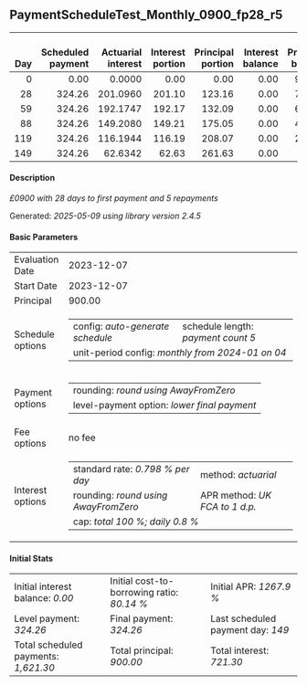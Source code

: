 <h2>PaymentScheduleTest_Monthly_0900_fp28_r5</h2>
<table>
    <thead style="vertical-align: bottom;">
        <th style="text-align: right;">Day</th>
        <th style="text-align: right;">Scheduled payment</th>
        <th style="text-align: right;">Actuarial interest</th>
        <th style="text-align: right;">Interest portion</th>
        <th style="text-align: right;">Principal portion</th>
        <th style="text-align: right;">Interest balance</th>
        <th style="text-align: right;">Principal balance</th>
        <th style="text-align: right;">Total actuarial interest</th>
        <th style="text-align: right;">Total interest</th>
        <th style="text-align: right;">Total principal</th>
    </thead>
    <tr style="text-align: right;">
        <td class="ci00">0</td>
        <td class="ci01" style="white-space: nowrap;">0.00</td>
        <td class="ci02">0.0000</td>
        <td class="ci03">0.00</td>
        <td class="ci04">0.00</td>
        <td class="ci05">0.00</td>
        <td class="ci06">900.00</td>
        <td class="ci07">0.0000</td>
        <td class="ci08">0.00</td>
        <td class="ci09">0.00</td>
    </tr>
    <tr style="text-align: right;">
        <td class="ci00">28</td>
        <td class="ci01" style="white-space: nowrap;">324.26</td>
        <td class="ci02">201.0960</td>
        <td class="ci03">201.10</td>
        <td class="ci04">123.16</td>
        <td class="ci05">0.00</td>
        <td class="ci06">776.84</td>
        <td class="ci07">201.0960</td>
        <td class="ci08">201.10</td>
        <td class="ci09">123.16</td>
    </tr>
    <tr style="text-align: right;">
        <td class="ci00">59</td>
        <td class="ci01" style="white-space: nowrap;">324.26</td>
        <td class="ci02">192.1747</td>
        <td class="ci03">192.17</td>
        <td class="ci04">132.09</td>
        <td class="ci05">0.00</td>
        <td class="ci06">644.75</td>
        <td class="ci07">393.2707</td>
        <td class="ci08">393.27</td>
        <td class="ci09">255.25</td>
    </tr>
    <tr style="text-align: right;">
        <td class="ci00">88</td>
        <td class="ci01" style="white-space: nowrap;">324.26</td>
        <td class="ci02">149.2080</td>
        <td class="ci03">149.21</td>
        <td class="ci04">175.05</td>
        <td class="ci05">0.00</td>
        <td class="ci06">469.70</td>
        <td class="ci07">542.4787</td>
        <td class="ci08">542.48</td>
        <td class="ci09">430.30</td>
    </tr>
    <tr style="text-align: right;">
        <td class="ci00">119</td>
        <td class="ci01" style="white-space: nowrap;">324.26</td>
        <td class="ci02">116.1944</td>
        <td class="ci03">116.19</td>
        <td class="ci04">208.07</td>
        <td class="ci05">0.00</td>
        <td class="ci06">261.63</td>
        <td class="ci07">658.6731</td>
        <td class="ci08">658.67</td>
        <td class="ci09">638.37</td>
    </tr>
    <tr style="text-align: right;">
        <td class="ci00">149</td>
        <td class="ci01" style="white-space: nowrap;">324.26</td>
        <td class="ci02">62.6342</td>
        <td class="ci03">62.63</td>
        <td class="ci04">261.63</td>
        <td class="ci05">0.00</td>
        <td class="ci06">0.00</td>
        <td class="ci07">721.3073</td>
        <td class="ci08">721.30</td>
        <td class="ci09">900.00</td>
    </tr>
</table>
<h4>Description</h4>
<p><i>£0900 with 28 days to first payment and 5 repayments</i></p>
<p>Generated: <i>2025-05-09 using library version 2.4.5</i></p>
<h4>Basic Parameters</h4>
<table>
    <tr>
        <td>Evaluation Date</td>
        <td>2023-12-07</td>
    </tr>
    <tr>
        <td>Start Date</td>
        <td>2023-12-07</td>
    </tr>
    <tr>
        <td>Principal</td>
        <td>900.00</td>
    </tr>
    <tr>
        <td>Schedule options</td>
        <td>
            <table>
                <tr>
                    <td>config: <i>auto-generate schedule</i></td>
                    <td>schedule length: <i><i>payment count</i> 5</i></td>
                </tr>
                <tr>
                    <td colspan="2" style="white-space: nowrap;">unit-period config: <i>monthly from 2024-01 on 04</i></td>
                </tr>
            </table>
        </td>
    </tr>
    <tr>
        <td>Payment options</td>
        <td>
            <table>
                <tr>
                    <td>rounding: <i>round using AwayFromZero</i></td>
                </tr>
                <tr>
                    <td>level-payment option: <i>lower&nbsp;final&nbsp;payment</i></td>
                </tr>
            </table>
        </td>
    </tr>
    <tr>
        <td>Fee options</td>
        <td>no fee
        </td>
    </tr>
    <tr>
        <td>Interest options</td>
        <td>
            <table>
                <tr>
                    <td>standard rate: <i>0.798 % per day</i></td>
                    <td>method: <i>actuarial</i></td>
                </tr>
                <tr>
                    <td>rounding: <i>round using AwayFromZero</i></td>
                    <td>APR method: <i>UK FCA to 1 d.p.</i></td>
                </tr>
                <tr>
                    <td colspan="2">cap: <i>total 100 %; daily 0.8 %</td>
                </tr>
            </table>
        </td>
    </tr>
</table>
<h4>Initial Stats</h4>
<table>
    <tr>
        <td>Initial interest balance: <i>0.00</i></td>
        <td>Initial cost-to-borrowing ratio: <i>80.14 %</i></td>
        <td>Initial APR: <i>1267.9 %</i></td>
    </tr>
    <tr>
        <td>Level payment: <i>324.26</i></td>
        <td>Final payment: <i>324.26</i></td>
        <td>Last scheduled payment day: <i>149</i></td>
    </tr>
    <tr>
        <td>Total scheduled payments: <i>1,621.30</i></td>
        <td>Total principal: <i>900.00</i></td>
        <td>Total interest: <i>721.30</i></td>
    </tr>
</table>